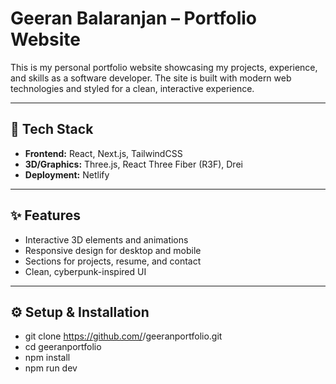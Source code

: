 # Geeran Balaranjan – Portfolio Website

This is my personal portfolio website showcasing my projects, experience, and skills as a software developer. The site is built with modern web technologies and styled for a clean, interactive experience.

---

## 🚀 Tech Stack
- **Frontend:** React, Next.js, TailwindCSS  
- **3D/Graphics:** Three.js, React Three Fiber (R3F), Drei  
- **Deployment:** Netlify

---

## ✨ Features
- Interactive 3D elements and animations  
- Responsive design for desktop and mobile  
- Sections for projects, resume, and contact  
- Clean, cyberpunk-inspired UI  

---

## ⚙️ Setup & Installation

- git clone https://github.com/<your-username>/geeranportfolio.git
- cd geeranportfolio
- npm install
- npm run dev


